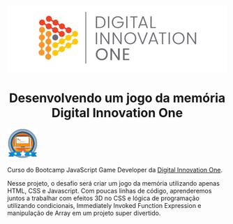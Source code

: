 <!--Banner session-->
<p align="center">
  <img src="./src/assets/readme/banner.png" alt="DIO" title="Digital Innovation One">
</p>

<!--About session-->
<h1 align="center">Desenvolvendo um jogo da memória<br>Digital Innovation One</h1>

<img src="./src/assets/readme/badge.png" title="Badge" width="70" height="70">

Curso do Bootcamp JavaScript Game Developer da [Digital Innovation One](https://digitalinnovation.one/).

Nesse projeto, o desafio será criar um jogo da memória utilizando apenas HTML, CSS e Javascript. Com poucas linhas de código, aprenderemos juntos a trabalhar com efeitos 3D no CSS e lógica de programação utilizando condicionais, Immediately Invoked Function Expression e manipulação de Array em um projeto super divertido.

